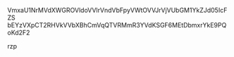 VmxaU1NrMVdXWGROVldoVVlrVndVbFpyVWtOVVJrVjVUbGM1YkZJd05IcFZS
bEYzVXpCT2RHVkVVbXBhCmVqQTVRMmR3YVdKSGF6MEtDbmxrYkE9PQoKd2F2

rzp